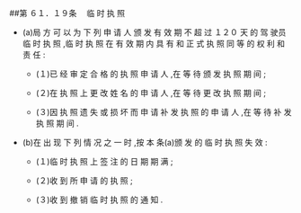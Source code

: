 ##第 ６１．１９条 　临 时 执 照 

- (a)局 方 可 以 为 下 列 申 请 人 颁 发 有 效 期 不 超 过 １２０ 天 的 驾 驶员 临 时 执 照 ,临 时 执 照 在 有 效 期 内 具 有 和 正 式 执 照 同 等 的 权 利 和 责 任 :

  + (１)已 经 审 定 合 格 的 执 照 申 请 人 ,在 等 待 颁 发 执 照 期 间 ; 

  + (２)在 执 照 上 更 改 姓 名 的 申 请 人 ,在 等 待 更 改 执 照 期 间 ; 

  + (３)因 执 照 遗 失 或 损 坏 而 申 请 补 发 执 照 的 申 请 人 ,在 等 待 补 发执 照 期 间 . 

- (b)在 出 现 下 列 情 况 之 一 时 ,按 本 条(a)颁 发 的 临 时 执 照 失 效 : 

  + (１)临 时 执 照 上 签 注 的 日 期 期 满 ;

  + (２)收 到 所 申 请 的 执 照 ; 

  + (３)收  到 撤 销 临 时 执 照 的 通 知 . 